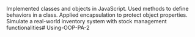 Implemented classes and objects in JavaScript.
Used methods to define behaviors in a class.
Applied encapsulation to protect object properties.
Simulate a real-world inventory system with stock management functionalities#   U s i n g - O O P - P A - 2  
 